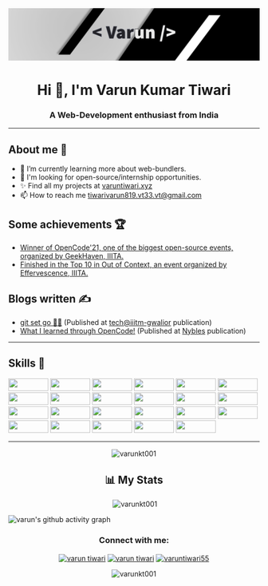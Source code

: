 <img src='./banner.png'>

<h1 align="center">Hi 👋, I'm Varun Kumar Tiwari</h1>
<h3 align="center">A Web-Development enthusiast from India</h3>

---

## About me 👦

- 🔭 I’m currently learning more about web-bundlers.
- 🌱 I'm looking for open-source/internship opportunities.
- ✨ Find all my projects at [varuntiwari.xyz](https://varuntiwari.xyz/)
- 📫 How to reach me tiwarivarun819.vt33.vt@gmail.com

## Some achievements 🏆

- [Winner of OpenCode'21, one of the biggest open-source events, organized by GeekHaven, IIITA.](https://www.linkedin.com/posts/geekhaven-iiita_opencode21-witnessed-extensive-participation-activity-6866010351947825152-KiNB)
- [Finished in the Top 10 in Out of Context, an event organized by Effervescence, IIITA.](https://www.linkedin.com/posts/varun-tiwari-454591178_top10-outofcontext-design-activity-6882312778040930304-Fshh)

## Blogs written ✍️

- [git set go 🐱‍👤](https://medium.com/tech-iiitg/git-set-go-950bfb8fdf19) (Published at [tech@iiitm-gwalior](https://medium.com/tech-iiitg) publication)
- [What I learned through OpenCode!](https://medium.com/nybles/what-i-learned-through-opencode-39622d7c7024) (Published at [Nybles](https://medium.com/nybles) publication)

---

## Skills 💪

<p>
<img width ='80px' height='25px' src ='https://img.shields.io/badge/JavaScript-323330?style=for-the-badge&logo=javascript&logoColor=F7DF1E' />
<img width ='80px' height='25px' src ='https://img.shields.io/badge/typescript-%23007ACC.svg?style=for-the-badge&logo=typescript&logoColor=white' />
<img width ='80px' height='25px' src ='https://img.shields.io/badge/React-20232A?style=for-the-badge&logo=react&logoColor=61DAFB' />
<img width ='80px' height='25px' src ='https://img.shields.io/badge/Node.js-339933?style=for-the-badge&logo=nodedotjs&logoColor=white' />
<img width ='80px' height='25px' src ='https://img.shields.io/badge/HTML5-E34F26?style=for-the-badge&logo=html5&logoColor=white' />
<img width ='80px' height='25px' src ='https://img.shields.io/badge/CSS3-1572B6?style=for-the-badge&logo=css3&logoColor=white' />
<img width ='80px' height='25px' src ='https://img.shields.io/badge/PostgreSQL-316192?style=for-the-badge&logo=postgresql&logoColor=white' />
<img width ='80px' height='25px' src ='https://img.shields.io/badge/Express.js-000000?style=for-the-badge&logo=express&logoColor=white' />
<img width ='80px' height='25px' src ='https://img.shields.io/badge/GitHub-100000?style=for-the-badge&logo=github&logoColor=white' />
<img width ='80px' height='25px' src ='https://img.shields.io/badge/GIT-E44C30?style=for-the-badge&logo=git&logoColor=white' />
<img width ='80px' height='25px' src ='https://img.shields.io/badge/Heroku-430098?style=for-the-badge&logo=heroku&logoColor=white' />
<img width ='80px' height='25px' src ='https://img.shields.io/badge/Netlify-00C7B7?style=for-the-badge&logo=netlify&logoColor=white' />
<img width ='80px' height='25px' src ='https://img.shields.io/badge/Socket.io-010101?&style=for-the-badge&logo=Socket.io&logoColor=white' />
<img width ='80px' height='25px' src ='https://img.shields.io/badge/Markdown-000000?style=for-the-badge&logo=markdown&logoColor=white' />
<img width ='80px' height='25px' src ='https://img.shields.io/badge/styled--components-DB7093?style=for-the-badge&logo=styled-components&logoColor=white' />
<img width ='80px' height='25px' src ='https://img.shields.io/badge/MongoDB-4EA94B?style=for-the-badge&logo=mongodb&logoColor=white' />
<img width ='80px' height='25px' src ='https://img.shields.io/badge/firebase-ffca28?style=for-the-badge&logo=firebase&logoColor=black' />
<img width ='80px' height='25px' src ='https://img.shields.io/badge/Stripe-626CD9?style=for-the-badge&logo=Stripe&logoColor=white' />
<img width ='80px' height='25px' src ='https://img.shields.io/badge/Chakra--UI-319795?style=for-the-badge&logo=chakra-ui&logoColor=white' />
<img width ='80px' height='25px' src ='https://img.shields.io/badge/JWT-000000?style=for-the-badge&logo=JSON%20web%20tokens&logoColor=white' />
<img width ='80px' height='25px' src ='https://img.shields.io/badge/Bootstrap-563D7C?style=for-the-badge&logo=bootstrap&logoColor=white' />
<img width ='80px' height='25px' src ='https://img.shields.io/badge/Figma-F24E1E?style=for-the-badge&logo=figma&logoColor=white' />
<img width ='80px' height='25px' src ='https://img.shields.io/badge/Adobe%20Illustrator-FF9A00?style=for-the-badge&logo=adobe%20illustrator&logoColor=white' />
</p>

---

<p align="center"><img align="center" src="https://github-readme-streak-stats.herokuapp.com/?user=varunkt001&" alt="varunkt001" /></p>

<h2 align="center">📊 My Stats</h2>
<p align="center">&nbsp;<img align="center" src="https://github-readme-stats.vercel.app/api?username=varunkt001&show_icons=true&locale=en" alt="varunkt001" /></p>

![varun's github activity graph](https://activity-graph.herokuapp.com/graph?username=varunKT001&bg_color=ffffff&color=333333&line=333333&point=0dc200&area=true&hide_border=true)

<h3 align="center">Connect with me:</h3>
<p align="center">
<a href="https://linkedin.com/in/varun-tiwari-454591178" target="blank"><img align="center" src="https://raw.githubusercontent.com/rahuldkjain/github-profile-readme-generator/master/src/images/icons/Social/linked-in-alt.svg" alt="varun tiwari" height="30" width="40" /></a>
<a href="https://www.facebook.com/profile.php?id=100057310502325" target="blank"><img align="center" src="https://raw.githubusercontent.com/rahuldkjain/github-profile-readme-generator/master/src/images/icons/Social/facebook.svg" alt="varun tiwari" height="30" width="40" /></a>
<a href="https://instagram.com/varuntiwari55" target="blank"><img align="center" src="https://raw.githubusercontent.com/rahuldkjain/github-profile-readme-generator/master/src/images/icons/Social/instagram.svg" alt="varuntiwari55" height="30" width="40" /></a>
</p>

<p align="center"> <img src="https://komarev.com/ghpvc/?username=varunkt001&label=Profile%20views&color=0e75b6&style=flat" alt="varunkt001" /> </p>
